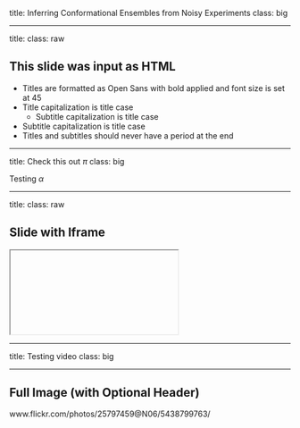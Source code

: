 title: Inferring Conformational Ensembles from Noisy Experiments
class: big


---
title: 
class: raw

<hgroup>
<h2>This slide was input as HTML</h2>
</hgroup>
<article>
<ul>
<li>Titles are formatted as Open Sans with bold applied and font size is set at 45</li>
<li>Title capitalization is title case
<ul>
<li>Subtitle capitalization is title case</li>
</ul>
</li>
<li>Subtitle capitalization is title case</li>
<li>Titles and subtitles should never have a period at the end</li>
</ul>
</article>

---

title: Check this out $\pi$
class: big

Testing $\alpha$

---
title: 
class: raw

<hgroup>
<h2>Slide with Iframe</h2>
</hgroup>
<article>
<iframe data-src="http://nbviewer.ipython.org/urls/raw.github.com/kyleabeauchamp/FitEnsemble/master/tutorial/Tutorial1.ipynb"></iframe>
</article>


---
title: Testing video
class: big


---

  <slide class="fill nobackground" style="background-image: url(images/sky.jpg)">
    <hgroup>
      <h2 class="white">Full Image (with Optional Header)</h2>
    </hgroup>
    <footer class="source white">www.flickr.com/photos/25797459@N06/5438799763/</footer>
  </slide>
